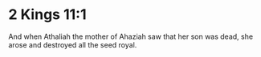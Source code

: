 # 2 Kings 11:1

And when Athaliah the mother of Ahaziah saw that her son was dead, she arose and destroyed all the seed royal.